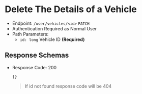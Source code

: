 # Delete The Details of a Vehicle
- Endpoint: `/user/vehicles/<id>` `PATCH`
- Authentication Required as Normal User
- Path Parameters:
    - `id: long` Vehicle ID **(Required)**

## Response Schemas
- Response Code: 200
    ```
    {}
    ```
    > If id not found response code will be 404
